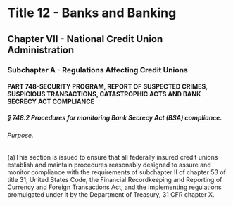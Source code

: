 
# Title 12 - Banks and Banking
## Chapter VII - National Credit Union Administration
### Subchapter A - Regulations Affecting Credit Unions
#### PART 748-SECURITY PROGRAM, REPORT OF SUSPECTED CRIMES, SUSPICIOUS TRANSACTIONS, CATASTROPHIC ACTS AND BANK SECRECY ACT COMPLIANCE
##### § 748.2 Procedures for monitoring Bank Secrecy Act (BSA) compliance.
###### Purpose.

(a)This section is issued to ensure that all federally insured credit unions establish and maintain procedures reasonably designed to assure and monitor compliance with the requirements of subchapter II of chapter 53 of title 31, United States Code, the Financial Recordkeeping and Reporting of Currency and Foreign Transactions Act, and the implementing regulations promulgated under it by the Department of Treasury, 31 CFR chapter X.

